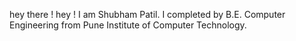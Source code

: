hey there !
hey ! I am Shubham Patil. I completed by B.E. Computer Engineering from Pune Institute of Computer Technology.